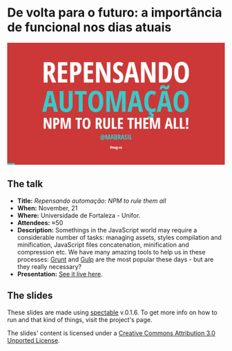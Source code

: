 # De volta para o futuro: a importância de funcional nos dias atuais

![Screenshot](presentation/img/meta/screenshot.png)

## The talk

- **Title:** *Repensando automação: NPM to rule them all*
- **When:** November, 21
- **Where:** Universidade de Fortaleza - Unifor.
- **Attendees:** ≈50
- **Description:** Somethings in the JavaScript world may require a considerable number of tasks: managing assets, styles compilation and minification, JavaScript files concatenation, minification and compression etc. We have many amazing tools to help us in these processes: [Grunt](http://gruntjs.com/) and [Gulp](http://gulpjs.com/) are the most popular these days - but are they really necessary?
- **Presentation:** [See it live here](http://mabrasil.github.io/talks/2015/nug-ce/).

## The slides

These slides are made using [spectable](https://github.com/FormidableLabs/spectacle) v.0.1.6. To get more info on how to run and that kind of things, visit the project's page.

The slides' content is licensed under a [Creative Commons Attribution 3.0 Unported License](http://creativecommons.org/licenses/by/3.0/deed.en_GB).
